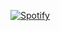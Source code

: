 [![Spotify](https://sptfy-rafaelsutiono.vercel.app/api/spotify?background_color=171715&border_color=ffffff)](https://open.spotify.com/user/21avwkvu5ymc66l243cvlgn2q)
